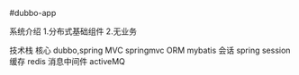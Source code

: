 #dubbo-app

系统介绍
1.分布式基础组件
2.无业务

技术栈
核心 dubbo,spring 
MVC springmvc 
ORM mybatis
会话 spring session 
缓存 redis
消息中间件 activeMQ